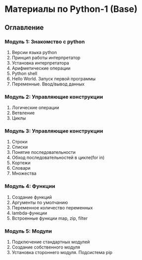 # Материалы по Python-1 (Base)

## Оглавление

### Модуль 1: Знакомство с python
1. Версии языка python
1. Принцип работы интерпретатор
1. Установка интерпретатора 
1. Арифметические операции
1. Python shell
1. Hello World. Запуск первой программы
1. Переменные. Ввод/вывод данных


### Модуль 2: Управляющие конструкции
1. Логические операции
1. Ветвление
1. Циклы

### Модуль 3: Управляющие конструкции
1. Строки
1. Списки
1. Понятие последовательности
1. Обход последовательностей в цикле(for in)
1. Кортежи 
1. Словари
1. Множества

### Модуль 4: Функции
1. Создание функций
1. Аргументы по умолчанию 
1. Переменное количество переменных
1. lambda-функции
1. Встроенные функции map, zip, filter

### Модуль 5: Модули
1. Подключение стандартных модулей
1. Создание собственного модуля
1. Установка стороннего модуля. Подсистема pip
